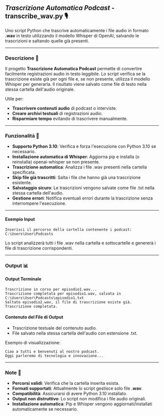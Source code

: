 ## _Trascrizione Automatica Podcast_ - **transcribe_wav.py** 🎙️

Uno script Python che trascrive automaticamente i file audio in formato **.wav** in testo utilizzando il modello Whisper di OpenAI, salvando le trascrizioni e saltando quelle già presenti.

---

### Descrizione 📄

Il progetto **Trascrizione Automatica Podcast** permette di convertire facilmente registrazioni audio in testo leggibile. Lo script verifica se la trascrizione esiste già per ogni file e, se non presente, utilizza il modello Whisper per generarla. Il risultato viene salvato come file di testo nella stessa cartella dell'audio originale.

Utile per:

- **Trascrivere contenuti audio** di podcast o interviste.
- **Creare archivi testuali** di registrazioni audio.
- **Risparmiare tempo** evitando di trascrivere manualmente.

---

### Funzionalità 🌟

- **Supporto Python 3.10**: Verifica e forza l'esecuzione con Python 3.10 se necessario.
- **Installazione automatica di Whisper**: Aggiorna pip e installa (o reinstalla) openai-whisper se non presente.
- **Trascrizione automatica**: Analizza i file .wav presenti nella cartella specificata.
- **Skip file già trascritti**: Salta i file che hanno già una trascrizione esistente.
- **Salvataggio sicuro**: Le trascrizioni vengono salvate come file .txt nella stessa cartella dell'audio.
- **Gestione errori**: Notifica eventuali errori durante la trascrizione senza interrompere l'esecuzione.

---

#### Esempio Input

```plaintext
Inserisci il percorso della cartella contenente i podcast: C:\Users\User\Podcasts
```

Lo script analizzerà tutti i file .wav nella cartella e sottocartelle e genererà i file di trascrizione corrispondenti.

---

### Output 📊

#### Output Terminale

```plaintext
Trascrizione in corso per episodio1.wav...
Trascrizione completata per episodio1.wav, salvata in C:\Users\User\Podcasts\episodio1.txt
Saltato episodio2.wav, il file di trascrizione esiste già.
Trascrizione completata.
```

#### Contenuto del File di Output

- Trascrizione testuale del contenuto audio.
- File salvato nella stessa cartella dell'audio con estensione .txt.

Esempio di visualizzazione:

```plaintext
Ciao a tutti e benvenuti al nostro podcast.
Oggi parleremo di tecnologia e innovazione...
```

---

### Note 📝

- **Percorsi validi**: Verifica che la cartella inserita esista.
- **Formati supportati**: Attualmente lo script gestisce solo file **.wav**.
- **Compatibilità**: Assicurarsi di avere Python 3.10 installato.
- **Output non distruttivo**: Lo script non modifica i file audio originali.
- **Installazione automatica**: Pip e Whisper vengono aggiornati/installati automaticamente se necessario.
